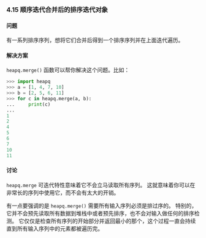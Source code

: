 ### 4.15 顺序迭代合并后的排序迭代对象

#### 问题

有一系列排序序列，想将它们合并后得到一个排序序列并在上面迭代遍历。

#### 解决方案

`heapq.merge()` 函数可以帮你解决这个问题。比如：

```python
>>> import heapq
>>> a = [1, 4, 7, 10]
>>> b = [2, 5, 6, 11]
>>> for c in heapq.merge(a, b):
...     print(c)
...
1
2
4
5
6
7
10
11
```

#### 讨论

`heapq.merge` 可迭代特性意味着它不会立马读取所有序列。 这就意味着你可以在非常长的序列中使用它，而不会有太大的开销。 

有一点要强调的是 `heapq.merge()` 需要所有输入序列必须是排过序的。 特别的，它并不会预先读取所有数据到堆栈中或者预先排序，也不会对输入做任何的排序检测。 它仅仅是检查所有序列的开始部分并返回最小的那个，这个过程一直会持续直到所有输入序列中的元素都被遍历完。